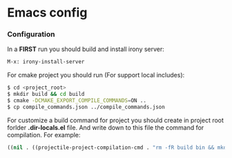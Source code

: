 # Emacs config
### Configuration
In a **FIRST** run you should build and install irony server:
```sh
M-x: irony-install-server
```
For cmake project you should run (For support local includes):

```sh
$ cd <project_root>
$ mkdir build && cd build
$ cmake -DCMAKE_EXPORT_COMPILE_COMMANDS=ON ..
$ cp compile_commands.json ../compile_commands.json
```
For customize a build command for project you should create in project root forlder **.dir-locals.el** file. And write down to this file the command for compilation. For example:
```lisp
((nil . ((projectile-project-compilation-cmd . "rm -fR build bin && mkdir build && cd build && cmake -DCMAKE_BUILD_TYPE=Debug .. && cd .. && make -C build -j8"))))
```

